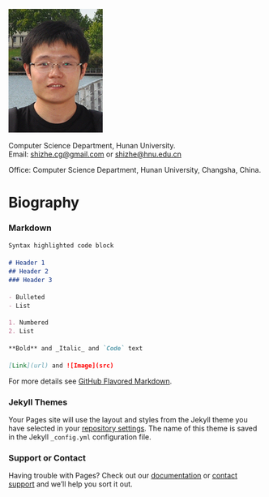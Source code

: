 ![IMAGE](shizhezhou_28.png)

Computer Science Department, Hunan University.                                  
Email: [shizhe.cg@gmail.com](mailto:shizhe.cg@gmail.com)   or   [shizhe@hnu.edu.cn](mailto:shizhe@hnu.edu.cn)

Office: Computer Science Department, Hunan University, Changsha, China.



# Biography

### Markdown

```markdown
Syntax highlighted code block

# Header 1
## Header 2
### Header 3

- Bulleted
- List

1. Numbered
2. List

**Bold** and _Italic_ and `Code` text

[Link](url) and ![Image](src)
```

For more details see [GitHub Flavored Markdown](https://guides.github.com/features/mastering-markdown/).

### Jekyll Themes

Your Pages site will use the layout and styles from the Jekyll theme you have selected in your [repository settings](https://github.com/shizhezhou/ShizheZhou.github.io/settings). The name of this theme is saved in the Jekyll `_config.yml` configuration file.

### Support or Contact

Having trouble with Pages? Check out our [documentation](https://help.github.com/categories/github-pages-basics/) or [contact support](https://github.com/contact) and we’ll help you sort it out.
